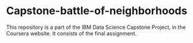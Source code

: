 # Capstone-battle-of-neighborhoods
This repository is a part of the IBM Data Science Capstone Project, in the Coursera website. It consists of the final assignment.
